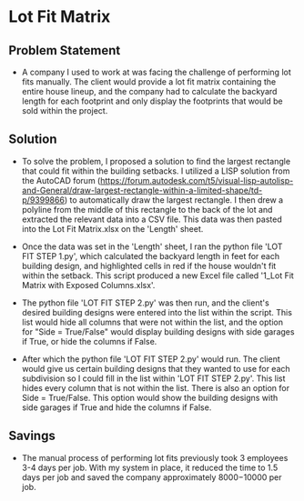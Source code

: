 # Lot Fit Matrix

## Problem Statement
- A company I used to work at was facing the challenge of performing lot fits manually.  The client would provide a lot fit matrix containing the entire house lineup, and the company had to calculate the backyard length for each footprint and only display the footprints that would be sold within the project.

## Solution
- To solve the problem, I proposed a solution to find the largest rectangle that could fit within the building setbacks.  I utilized a LISP solution from the AutoCAD forum (https://forum.autodesk.com/t5/visual-lisp-autolisp-and-General/draw-largest-rectangle-within-a-limited-shape/td-p/9399866) to automatically draw the largest rectangle.  I then drew a polyline from the middle of this rectangle to the back of the lot and extracted the relevant data into a CSV file.  This data was then pasted into the Lot Fit Matrix.xlsx on the 'Length' sheet.

- Once the data was set in the 'Length' sheet, I ran the python file 'LOT FIT STEP 1.py', which calculated the backyard length in feet for each building design, and highlighted cells in red if the house wouldn't fit within the setback.  This script produced a new Excel file called '1_Lot Fit Matrix with Exposed Columns.xlsx'.

- The python file 'LOT FIT STEP 2.py' was then run, and the client's desired building designs were entered into the list within the script.  This list would hide all columns that were not within the list, and the option for "Side = True/False" would display building designs with side garages if True, or hide the columns if False.

- After which the python file 'LOT FIT STEP 2.py' would run.  The client would give us certain building designs that they wanted to use for each subdivision so I could fill in the list within 'LOT FIT STEP 2.py'.  This list hides every column that is not within the list.  There is also an option for Side = True/False.  This option would show the building designs with side garages if True and hide the columns if False.

## Savings
- The manual process of performing lot fits previously took 3 employees 3-4 days per job. With my system in place, it reduced the time to 1.5 days per job and saved the company approximately $8000-$10000 per job.
